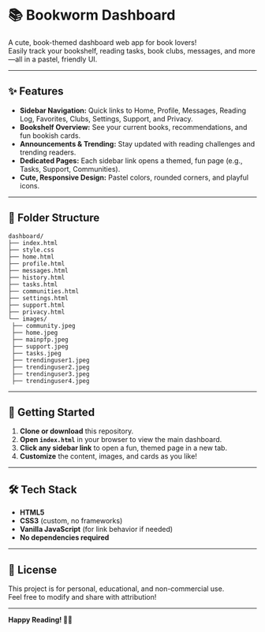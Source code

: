 # 📚 Bookworm Dashboard

A cute, book-themed dashboard web app for book lovers!  
Easily track your bookshelf, reading tasks, book clubs, messages, and more—all in a pastel, friendly UI.

---

## ✨ Features

- **Sidebar Navigation:** Quick links to Home, Profile, Messages, Reading Log, Favorites, Clubs, Settings, Support, and Privacy.
- **Bookshelf Overview:** See your current books, recommendations, and fun bookish cards.
- **Announcements & Trending:** Stay updated with reading challenges and trending readers.
- **Dedicated Pages:** Each sidebar link opens a themed, fun page (e.g., Tasks, Support, Communities).
- **Cute, Responsive Design:** Pastel colors, rounded corners, and playful icons.

---

## 📂 Folder Structure

```
dashboard/
├── index.html
├── style.css
├── home.html
├── profile.html
├── messages.html
├── history.html
├── tasks.html
├── communities.html
├── settings.html
├── support.html
├── privacy.html
└── images/
 ├── community.jpeg
 ├── home.jpeg
 ├── mainpfp.jpeg
 ├── support.jpeg
 ├── tasks.jpeg
 ├── trendinguser1.jpeg
 ├── trendinguser2.jpeg
 ├── trendinguser3.jpeg
 ├── trendinguser4.jpeg

```
---

## 🚀 Getting Started

1. **Clone or download** this repository.
2. **Open `index.html`** in your browser to view the main dashboard.
3. **Click any sidebar link** to open a fun, themed page in a new tab.
4. **Customize** the content, images, and cards as you like!

---

## 🛠️ Tech Stack

- **HTML5**
- **CSS3** (custom, no frameworks)
- **Vanilla JavaScript** (for link behavior if needed)
- **No dependencies required**

---

## 📃 License

This project is for personal, educational, and non-commercial use.  
Feel free to modify and share with attribution!

---

**Happy Reading! 📖✨**
